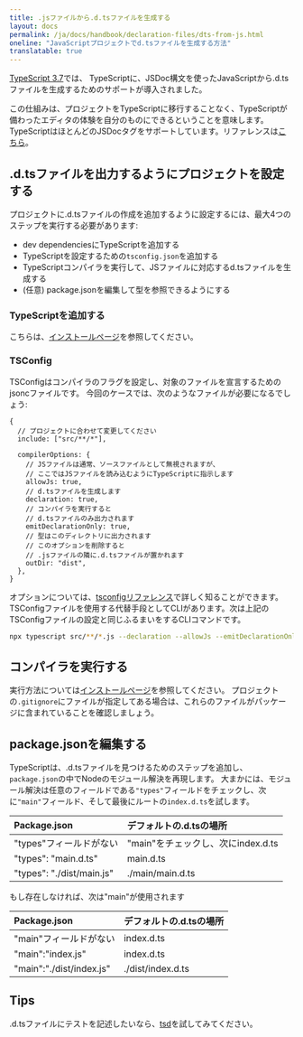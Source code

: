 ```yaml
---
title: .jsファイルから.d.tsファイルを生成する
layout: docs
permalink: /ja/docs/handbook/declaration-files/dts-from-js.html
oneline: "JavaScriptプロジェクトでd.tsファイルを生成する方法"
translatable: true
---
```


[TypeScript 3.7](/docs/handbook/release-notes/typescript-3-7.html#--declaration-and---allowjs)では、
TypeScriptに、JSDoc構文を使ったJavaScriptから.d.tsファイルを生成するためのサポートが導入されました。

この仕組みは、プロジェクトをTypeScriptに移行することなく、TypeScriptが備わったエディタの体験を自分のものにできるということを意味します。
TypeScriptはほとんどのJSDocタグをサポートしています。リファレンスは[こちら](/docs/handbook/type-checking-javascript-files.html#supported-jsdoc)。

## .d.tsファイルを出力するようにプロジェクトを設定する

プロジェクトに.d.tsファイルの作成を追加するように設定するには、最大4つのステップを実行する必要があります:

- dev dependenciesにTypeScriptを追加する
- TypeScriptを設定するための`tsconfig.json`を追加する
- TypeScriptコンパイラを実行して、JSファイルに対応するd.tsファイルを生成する
- (任意) package.jsonを編集して型を参照できるようにする

### TypeScriptを追加する

こちらは、[インストールページ](/download)を参照してください。

### TSConfig

TSConfigはコンパイラのフラグを設定し、対象のファイルを宣言するためのjsoncファイルです。
今回のケースでは、次のようなファイルが必要になるでしょう:

```json5
{
  // プロジェクトに合わせて変更してください
  include: ["src/**/*"],

  compilerOptions: {
    // JSファイルは通常、ソースファイルとして無視されますが、
    // ここではJSファイルを読み込むようにTypeScriptに指示します
    allowJs: true,
    // d.tsファイルを生成します
    declaration: true,
    // コンパイラを実行すると
    // d.tsファイルのみ出力されます
    emitDeclarationOnly: true,
    // 型はこのディレクトリに出力されます
    // このオプションを削除すると
    // .jsファイルの隣に.d.tsファイルが置かれます
    outDir: "dist",
  },
}
```

オプションについては、[tsconfigリファレンス](/reference)で詳しく知ることができます。
TSConfigファイルを使用する代替手段としてCLIがあります。次は上記のTSConfigファイルの設定と同じふるまいをするCLIコマンドです。

```sh
npx typescript src/**/*.js --declaration --allowJs --emitDeclarationOnly --outDir types
```

## コンパイラを実行する

実行方法については[インストールページ](/download)を参照してください。
プロジェクトの`.gitignore`にファイルが指定してある場合は、これらのファイルがパッケージに含まれていることを確認しましょう。

## package.jsonを編集する

TypeScriptは、.d.tsファイルを見つけるためのステップを追加し、`package.json`の中でNodeのモジュール解決を再現します。
大まかには、モジュール解決は任意のフィールドである`"types"`フィールドをチェックし、次に`"main"`フィールド、そして最後にルートの`index.d.ts`を試します。

| Package.json              | デフォルトの.d.tsの場所           |
| :------------------------ | :----------------------------- |
| "types"フィールドがない      | "main"をチェックし、次にindex.d.ts|
| "types": "main.d.ts"      | main.d.ts                      |
| "types": "./dist/main.js" | ./main/main.d.ts               |

もし存在しなければ、次は"main"が使用されます

| Package.json              | デフォルトの.d.tsの場所     |
| :----------------------- | :------------------------ |
| "main"フィールドがない      | index.d.ts                |
| "main":"index.js"        | index.d.ts                |
| "main":"./dist/index.js" | ./dist/index.d.ts         |

## Tips

.d.tsファイルにテストを記述したいなら、[tsd](https://github.com/SamVerschueren/tsd)を試してみてください。
